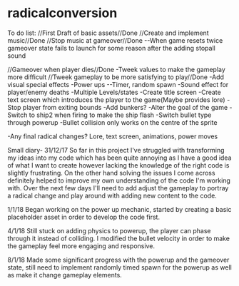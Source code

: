 # radicalconversion

To do list:
//First Draft of basic assets//Done
//Create and implement music//Done
//Stop music at gameover//Done
--When game resets twice gameover state fails to launch for some reason after
the adding stopall sound

//Gameover when player dies//Done
-Tweek values to make the gameplay more difficult
//Tweek gameplay to be more satisfying to play//Done
-Add visual special effects
-Power ups
--Timer, random spawn
-Sound effect for player/enemy deaths
-Multiple Levels/states
-Create title screen
-Create text screen which introduces the player to the game(Maybe provides lore)
-Stop player from exiting bounds
-Add bunkers?
-Alter the goal of the game
-Switch to ship2 when firing to make the ship flash
-Switch bullet type through powerup
-Bullet collision only works on the centre of the sprite

-Any final radical changes? Lore, text screen, animations, power moves 


Small diary- 31/12/17
So far in this project I've struggled with transforming my ideas into my code
which has been quite annoying as I have a good idea of what I want to create
however lacking the knowledge of the right code is slightly frustrating.
On the other hand solving the issues I come across definitely helped to
improve my own understanding of the code I'm working with. Over the next few
days I'll need to add adjust the gameplay to portray a radical change and play
around with adding new content to the code.

1/1/18
Began working on the power up mechanic, started by creating a basic placeholder
asset in order to develop the code first.

4/1/18
Still stuck on adding physics to powerup, the player can phase through it instead
of colliding. I modified the bullet velocity in order to make the gameplay feel
more engaging and responsive.

8/1/18
Made some significant progress with the powerup and the gameover state, still
need to implement randomly timed spawn for the powerup as well as make it
change gameplay elements.
